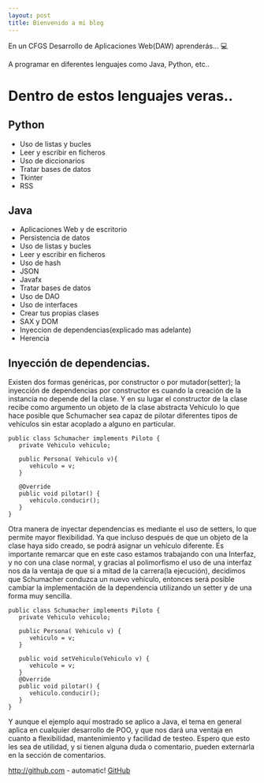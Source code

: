 ```yaml
---
layout: post
title: Bienvenido a mi blog 
---
```

En un CFGS Desarrollo de Aplicaciones Web(DAW) aprenderás... :computer:

A programar en diferentes lenguajes como Java, Python, etc..

# Dentro de estos lenguajes veras..
## Python
- Uso de listas y bucles
- Leer y escribir en ficheros
- Uso de diccionarios
- Tratar bases de datos
- Tkinter
- RSS

## Java
- Aplicaciones Web y de escritorio
- Persistencia de datos
- Uso de listas y bucles
- Leer y escribir en ficheros
- Uso de hash
- JSON
- Javafx
- Tratar bases de datos
- Uso de DAO
- Uso de interfaces
- Crear tus propias clases
- SAX y DOM
- Inyeccion de dependencias(explicado mas adelante)
- Herencia


## Inyección de dependencias.

Existen dos formas genéricas, por constructor o por mutador(setter); la inyección de dependencias por constructor es cuando la creación de la instancia no depende del la clase. Y en su lugar el constructor de la clase recibe como argumento un objeto de la clase abstracta Vehículo lo que hace posible que Schumacher sea capaz de pilotar diferentes tipos de vehículos sin estar acoplado a alguno en particular.

```
public class Schumacher implements Piloto { 
   private Vehiculo vehiculo;
 
   public Persona( Vehiculo v){
      vehiculo = v;
   }
 
   @Override
   public void pilotar() {
      vehiculo.conducir();
   }
}
```

Otra manera de inyectar dependencias es mediante el uso de setters, lo que permite mayor flexibilidad. Ya que incluso después de que un objeto de la clase haya sido creado, se podrá asignar un vehículo diferente. Es importante remarcar que en este caso estamos trabajando con una Interfaz, y no con una clase normal, y gracias al polimorfismo el uso de una interfaz nos da la ventaja de que si a mitad de la carrera(la ejecución), decidimos que Schumacher conduzca un nuevo vehículo, entonces será posible cambiar la implementación de la dependencia utilizando un setter y de una forma muy sencilla.

```
public class Schumacher implements Piloto {
   private Vehiculo vehiculo;
 
   public Persona( Vehiculo v) {
      vehiculo = v;
   }
 
   public void setVehiculo(Vehiculo v) {
      vehiculo = v;
   }
   @Override
   public void pilotar() {
      vehiculo.conducir();
   }
}
```

Y aunque el ejemplo aquí mostrado se aplico a Java, el tema en general aplica en cualquier desarrollo de POO, y que nos dará una ventaja en cuanto a flexibilidad, mantenimiento y facilidad de testeo. Espero que esto les sea de utilidad, y si tienen alguna duda o comentario, pueden externarla en la sección de comentarios.

http://github.com - automatic!
[GitHub](https://github.com/josembarreda)
